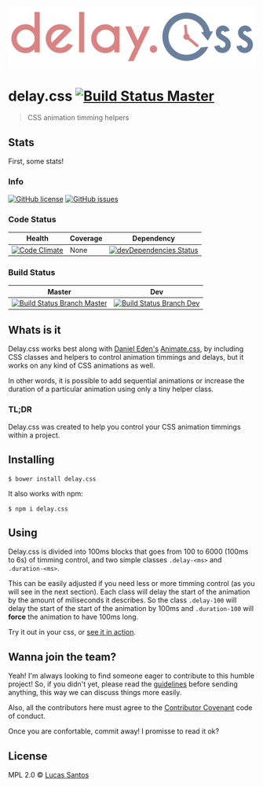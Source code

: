 ![NGS Logo](logo_title.png)

# delay.css [![Build Status Master](https://travis-ci.org/khaosdoctor/ngs.svg?branch=master)](https://travis-ci.org/khaosdoctor/delay.css)

> CSS animation timming helpers

## Stats

First, some stats!

### Info

[![GitHub license](https://img.shields.io/badge/license-MIT-blue.svg)](https://raw.githubusercontent.com/khaosdoctor/ngs/master/LICENSE)
[![GitHub issues](https://img.shields.io/github/issues/khaosdoctor/ngs.svg)](https://github.com/khaosdoctor/ngs/issues)

### Code Status

|   Health	|   Coverage	|   Dependency	|
|:-:	|---	|---	|
|  [![Code Climate](https://codeclimate.com/github/khaosdoctor/delay.css/badges/gpa.svg)](https://codeclimate.com/github/khaosdoctor/delay.css) 	|   None	|  [![devDependencies Status](https://david-dm.org/khaosdoctor/delay.css/dev-status.svg)](https://david-dm.org/khaosdoctor/delay.css?type=dev) 	|

### Build Status

|  Master 	|  Dev 	|
|:-:	|---	|
|  [![Build Status Branch Master](https://travis-ci.org/khaosdoctor/delay.css.svg?branch=master)](https://travis-ci.org/khaosdoctor/delay.css)	|  [![Build Status Branch Dev](https://travis-ci.org/khaosdoctor/delay.css.svg?branch=dev)](https://travis-ci.org/khaosdoctor/delay.css)	|

## Whats is it

Delay.css works best along with [Daniel Eden's](https://github.com/daneden) [Animate.css](https://github.com/daneden/animate.css), by including CSS classes and helpers to control animation timmings and delays, but it works on any kind of CSS animations as well.

In other words, it is possible to add sequential animations or increase the duration of a particular animation using only a tiny helper class.

### TL;DR

Delay.css was created to help you control your CSS animation timmings within a project.

## Installing

```
$ bower install delay.css
```

It also works with npm:

```
$ npm i delay.css
```

## Using

Delay.css is divided into 100ms blocks that goes from 100 to 6000 (100ms to 6s) of timming control, and two simple classes `.delay-<ms>` and `.duration-<ms>`.

This can be easily adjusted if you need less or more timming control (as you will see in the next section). Each class will delay the start of the animation by the amount of miliseconds it describes. So the class `.delay-100` will delay the start of the start of the animation by 100ms and `.duration-100` will __force__ the animation to have 100ms long.

Try it out in your css, or [see it in action](https://khaosdoctor.github.io/delay.css).

## Wanna join the team?

Yeah! I'm always looking to find someone eager to contribute to this humble project! So, if you didn't yet, please read the [guidelines](CONTRIBUTING.md) before sending anything, this way we can discuss things more easily.

Also, all the contributors here must agree to the [Contributor Covenant](http://contributor-covenant.org/) code of conduct.

Once you are confortable, commit away! I promisse to read it ok?

## License

MPL 2.0 © [Lucas Santos](https://github.com/khaosdoctor)
